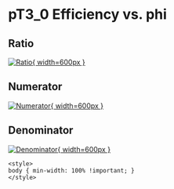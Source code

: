 # pT3_0 Efficiency vs. phi

## Ratio

[![Ratio](../mtv/var/pT3_0_eff_phi.png){ width=600px }](../mtv/var/pT3_0_eff_phi.pdf)

## Numerator

[![Numerator](../mtv/num/pT3_0_eff_phi_num.png){ width=600px }](../mtv/num/pT3_0_eff_phi_num.pdf)

## Denominator

[![Denominator](../mtv/den/pT3_0_eff_phi_den.png){ width=600px }](../mtv/den/pT3_0_eff_phi_den.pdf)


``` {=html}
<style>
body { min-width: 100% !important; }
</style>
```
